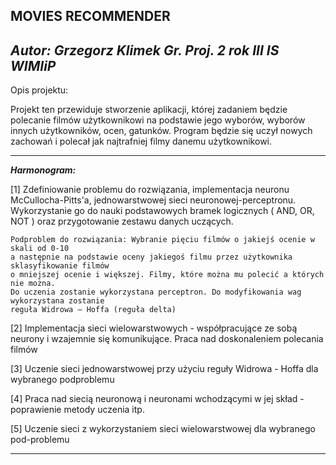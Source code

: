 **MOVIES RECOMMENDER**
---------------------------------------------------------------------------------------------------------------------

_Autor: Grzegorz Klimek Gr. Proj. 2 rok III IS WIMIiP_
------------------------------------------------------

Opis projektu: 

Projekt ten przewiduje stworzenie aplikacji, której zadaniem będzie
polecanie filmów użytkownikowi na podstawie jego wyborów, wyborów innych
użytkowników, ocen, gatunków. Program będzie się uczył nowych zachowań 
i polecał jak najtrafniej filmy danemu użytkownikowi.

---------------------------------------

**_Harmonogram:_**

[1] Zdefiniowanie problemu do rozwiązania, implementacja neuronu McCullocha-Pitts'a, 
    jednowarstwowej sieci neuronowej-perceptronu. Wykorzystanie go do nauki
    podstawowych bramek logicznych ( AND, OR, NOT ) oraz przygotowanie zestawu danych uczących.
    
    Podproblem do rozwiązania: Wybranie pięciu filmów o jakiejś ocenie w skali od 0-10 
    a następnie na podstawie oceny jakiegoś filmu przez użytkownika sklasyfikowanie filmów 
    o mniejszej ocenie i większej. Filmy, które można mu polecić a których nie można.
    Do uczenia zostanie wykorzystana perceptron. Do modyfikowania wag wykorzystana zostanie
    reguła Widrowa – Hoffa (reguła delta)

[2] Implementacja sieci wielowarstwowych - współpracujące ze sobą neurony i wzajemnie się 
    komunikujące. Praca nad doskonaleniem polecania filmów
    
[3] Uczenie sieci jednowarstwowej przy użyciu reguły Widrowa - Hoffa dla wybranego podproblemu

[4] Praca nad siecią neuronową i neuronami wchodzącymi w jej skład - poprawienie metody uczenia itp.

[5] Uczenie sieci z wykorzystaniem sieci wielowarstwowej dla wybranego pod-problemu

---------------------------------------------------------------------------------------------------------------------